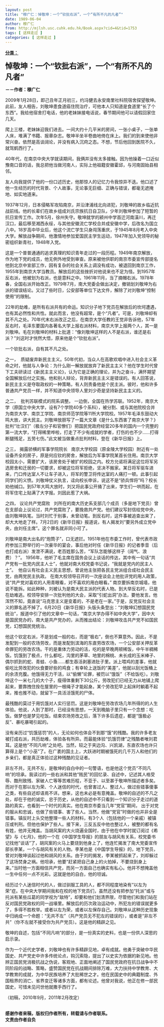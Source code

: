 ```yaml
---
layout: post
title: "穆广仁：悼敬坤：一个“钦批右派”，一个“有所不凡的凡者”"
date: 1989-06-04
author: 穆广仁
from: http://mjlsh.usc.cuhk.edu.hk/Book.aspx?cid=4&tid=1753
tags: [ 这样走过 ]
categories: [ 这样走过 ]
---
```


<div style="margin: 15px 10px 10px 0px;">
 <div>
  <span id="ctl00_ContentPlaceHolder1_chapter1_SubjectLabel" style="font-weight:bold;text-decoration:underline;">
   分类：
  </span>
 </div>
 <p>
  <strong>
   <font size="5">
    悼敬坤：一个“钦批右派”，一个“有所不凡的凡者”
   </font>
  </strong>
 </p>
 <p>
  <strong>
   －－作者：穆广仁
  </strong>
 </p>
 <p>
  2009年1月28日，即己丑年正月初三，约冯健去永安南里社科院宿舍探望敬坤。此前，友人相告，刘敬坤患食道癌住院治疗，可他本人只知道是食道里“长了个东西”。我给他宿舍打电话，他的老妹妹接电话说，春节期间他可以请假回家住几天。
 </p>
 <p>
  爬上三楼，老妹妹迎我们进去。一间大约十几平米的房间，一张小桌子，一张单人床，堆满了书籍、报章杂志。敬坤半坐半卷曲地倚在床上。我们的到来使他非常兴奋。依然是高谈阔论，并没有病入沉疴之态。不想，节后他回到医院不久，就驾鹤西行了。
 </p>
 <p>
  40年代，在南京中央大学就读期间，我俩并没有太多接触。因为他操着一口近似豫南口音的话，我总把他当做河南人，实际上他祖籍安徽霍邱，与河南固始县相邻。
 </p>
 <p>
  友人向我提供了他的一份口述历史，他那惊人的记忆力令我惊异不迭。他口述了他一生经历的时代背景、个人故事，无论事无巨细、正确与错误，都毫无遮掩地、如实地道来。
 </p>
 <p>
  1937年12月，日本侵略军攻陷南京，并沿津浦线北向进犯，刘敬坤的故乡临近抗战前线。他的长辈们在故乡组成刘氏宗族抗日自卫队，少年刘敬坤参加了短暂的抗日宣传工作。次年5月，徐州失守。敬坤就学的颍州中学首迁河南潢川，再迁汉口，最后移至湘西永绥，与其他安徽流亡学校合并成安徽中学，后改名为国立八中。18岁高中毕业后，他这个流亡学生只身闯荡重庆，于1945年8月考入中央大学。解放战争期间，他激情地参加爱国民主学生运动，1947年加入党领导的秘密组织新青社，1948年入党。
 </p>
 <p>
  这是一个普普通通的追求真理的知识青年走过的一段历程。1949年南京解放，作为地下党的成员，他无例外地受到审查。原来被他供职的南京市委宣传部提名他到北京中宣部工作，因有复杂的社会关系上调没有成功，被退回到南京工作，1955年到南京大学当教员。解放后的这些挫折对他说来也不足为怪。到1957年反右派，他被划为右派，也是意料之中。1961年11月，当了摘帽右派。1978年春，全国右派开始改正。1979年7月，南大党委会做出决定，撤销划刘敬坤为右派的错误结论。又过了些时日，公安部等单位下达文件，解除了对刘敬坤“控制使用”的限制。
 </p>
 <p>
  22年的劫难，是所有右派共有的命运。知识分子地下党员在解放后的坎坷遭遇，也有其必然性和共性。就此而言，他没有超常，是个“凡者”。可是，刘敬坤却有其不凡之处。70年代末右派改正之后，在南京大学任教的王觉非告诉他，57年反右时，毛泽东要国内各著名大学上报右派材料，南京大学上报两个人，其一是刘敬坤。毛在刘敬坤的材料上批道：“像刘敬坤这样的人不是右派，谁还是右派？”刘这时才恍然大悟，原来他是个“钦批右派”。
 </p>
 <p>
  一个钦批右派，自有其不凡之处。
 </p>
 <p>
  之一，  质疑废弃新民主主义。50年代初，当众人在高歌欢唱中进入社会主义革命之时，他就与人争论：为什么刚一解放就放弃了新民主主义？他在学生时代曾下工夫研读过《新民主主义论》，认为它是正确的理论，并为之奋斗，满怀期望全国解放后付之实施。他和别人辩论，背弃新民主主义是错误的。有人回答说，新民主主义是夺取政权的一种策略，有人则责备他是个民主派。彼时，他和许多普通共产党员一样，并不知道中央领导人里刘少奇是坚持新民主主义的。
 </p>
 <p>
  之二，  批判苏联模式的院系调整。 一边倒，全国在热学苏联。1952年，南京大学（原国立中央大学，设有7个学院40多个系科），被分割、或与其他院校合并为南京大学、南京工学院、南京师范学院等11所大学院校。1957年毛泽东鼓动大鸣大放，讲大民主。刘敬坤放胆写了一篇大文章《是什么东西害了南京大学？》批判“壮汉们”（极左分子和官僚们）把国民党政府经营20多年的国内一个完整的第一流大学，“打得稀里哗啦，打走了不少有成就的学者，打伤的也不少……打得断腿残足，五劳七伤。”此文被当做重点批判材料，登在《新华日报》上。
 </p>
 <p>
  之三， 揭露骄横的军事学院院长   南京大学校园（原金陵大学校园）附近有一处设备齐全的房子，原是何应钦的房舍，解放后为军事学院某首长住用。南京大学校园太小，需要扩大，该房舍处于被扩的校园之内。校方允诺将满足这位将军另选房舍和迁居的一切要求，却被这位将军拒绝，坚决不搬家。某日将军驱车进来，门口传达室人不让车子进入，将军的警卫将传达室的人痛打一顿。此事引起同学们的义愤。刘敬坤仗义执言，迳向校长申诉，说这不是“骄兵悍将”吗？校长劝他缄口。到57年大鸣大放时，刘又将此事公开捅了出来，学生们一哄而起，在将军住宅上贴满了大字报。刘因此惹了大祸。
 </p>
 <p>
  之四， 议论共产党腐败   刘所在的南大历史系支部几个成员（多是地下党员）曾在支部会上议论过，共产党腐败了，要挽救共产党。他们建议写封信给党中央，由刘敬坤执笔。当时刘忙于别事，未曾动笔。到反右时，这件事被追查出来了，却大大地走了样。7月2日的《新华日报》报道说，有人揭发刘“要另外成立党中央，由刘任主席”。这个罪名就非同小可了。
 </p>
 <p>
  刘敬坤是南大出名的“炮筒子”，口无遮拦。1951年他在市委工作时，曾代表市政府参加三野举行的一次豪华的宴会，事后他对时任《新华日报》的记者季音（后也打成右派）发泄不满说，老百姓那么苦，“军队怎能够这样子（阔气、浪费）？”。 1956年，他听了毛主席在国务会议上谈话的传达，其中有一句话“共产党有一批党内民主人士”，他就对南大校党委书记说，“我就是党内的民主人士”。  他自认有社会主义民主思想，曾说他主张把各民主党派组合成社会民主党，由两党民主执政。 在南大校领导召开的一次座谈会上他批评党的用人政策，说“共产党对喜欢的人用青眼看，对不喜欢的用白眼看。” 南京要拆南京城墙，他说不能拆。如此种种，刘被认为是南大民主派的代表人物。到大举反右时，已是在劫难逃。校领导安排一次批判他的大会，采取“引蛇出洞”办法，要他发言。他浑然不知，竟直说“马克思主义是变着的，不是老在一家。”于是，反党反社会主义的罪名逃不掉了。6月20日《新华日报》头版头条登出：“刘敬坤幻想国民党统治”，报道中引了他的文章中一句话，“南京大学办得不如中央大学”，因中大是国民党办的，南大是共产党办的，从而推出结论：刘敬坤攻击共产党不如国民党，幻想国民党统治。
 </p>
 <p>
  他这个钦定右派，不是划成一般的右，而是“极右”，倒也不算意外。因此，不是发配到一般的农场劳改，而是发配到滨海的东直劳改农场，一个公安部关押反革命罪犯的劳改农场。干的是重体力劳动的活，吃的是早晚两顿稀饭，中午半稠稀饭。饥饿到了极点，什么都吃，沟里的茅草、地里的棉桃、未长成的玉米棒子、偶尔抓到的蛇、青蛙、小鱼……都生吞活剥塞进肚子里。派上喂鸡的差事，他就偷吃比劳改犯的伙食要好些的鸡食；有幸轮上送饭的“美差”，他就以刮光饭桶上的余渍充腹。他饿得无力干活，以“偷懒”论罪，被罚以“饿饭”（不给饭吃）。刘敬坤这个一米七几的大个子，瘦得体重剩下30公斤。劳改犯们已经无力从地铺上爬起来，要靠拽住拴在屋里的一根绳子才能起身。某个劳改犯早上起床时躺着不起来，推也推不动，就留下一具活活饿死的尸体。
 </p>
 <p>
  最残酷的莫过于用饥饿对人实行惩罚。这是刘敬坤在劳改农场几年所得的的人生体验。他说，人到了那时，已经没有思想，一天到晚脑子里只有一个念想：吃饭。做梦也是梦见吃饭。结束农场劳改之后，落下许多后遗症，都是“饿极必反”、暴吃暴喝引起的。
 </p>
 <p>
  没有亲历过“饥饿惩罚”的人，无论如何也体会不到那“饿”的残酷。我的许多老友被打成右派，共历劫难，体验各有所异。而最能体验“饥饿罚律”之残酷者唯刘君耳。这是他“不同凡响”之处吧。当然，较之于夹边沟、兴凯湖，东直农场也许只算得上是个“小巫”了。在广袤的国土上，大跃进时期被饿死的几千万人和他们的乡亲们，都是真正体验过这种残酷的见证者。
 </p>
 <p>
  非左不共，无共不左，是敬坤的自白中的一句警语，也是他这个党员“不同凡响”的坦承。我读过的一些右派和其他“贱民”的回忆录、自述中，记述其人格受辱、酷刑致残、家破人亡等等苦难历程，不亚于、以至甚于敬坤所描述者多矣。而对于在那以左为荣、个人迷信的时代，也曾害过人、整过人，做过些错事傻事之类，有些自述却语焉不详。想来，这也未必是有意掩盖。敬坤的自述的不凡之处，却在于他的诚实，忠于历史，从他的自述中不只看到一个知识分子走过的道路的真实，也看到一个时代的真实。他在南京市委当几年“党官”期间， 出于对党的服从和忠诚，也做了些错事、害了些人。当然，他做“党官”时做的也并非全是错事。镇反时上头交他整理一些人的材料，有3个人（包括他的一个亲戚）被镇压或判刑。但他也保护了些人。接下来，三反五反中他也整过人，被整的都有名有姓，他并无掩盖。当胡风案的大火烧遍全国时，由于他在中学时就订阅过《希望》与《七月》，他的一个在《中国学生导报》的朋友与胡风有关系，校党委书记找他”谈话”了，胡风案的火马上要烧到他身上了，他连忙揭发了南大党委宣传部长李某，一个与胡风有关的人物。李某也是《中国学生导报》的，地下党员，曾对刘敬坤谈起过他和胡风的关系。由于刘的揭发，李某被抓起来了，刘却躲过了这场焚身之祸。他坦承，他要“赶紧把自己身上的火拍掉，不要烧到身上来。”当时他一方面相信共产党，而另一方面自己也确实有私心。他并不想掩盖他一生中任何一点不光彩。这就是他的自白，他的坦诚。
 </p>
 <p>
  经历过个人迷信时代的人，做过驯服工具的人，都不同程度地染有“以左为荣”症。在中央大学期间我和在校的地下党员们，虽然还没有把参加“托派”或与托派有某些瓜葛的同学视为“敌特”，却要和他们划清界限，尽管他们和我们站在反对国民党政权的同一战壕里。解放后的历次政治运动中，所犯左的错误就更多了，多得不胜枚举。或者以左为荣，或者以左保存自己。刘敬坤从这种历史现象中归纳成一个命题：“无共不左”（共产党员无不犯左的错误的），或者是“非左不共”（你不左就不接受你为共产党员）。这是他的精辟之见。
 </p>
 <p>
  敬坤的自述，包括“不同凡响”的部分，是一份真实的史料，也是一份供人深思的启示录。
 </p>
 <p>
  作为一个近代史学者，刘敬坤也有许多精辟见地，卓有成就。他勇于突破中华民国史、共产党史中许多传统论点，钩沉索隐，提出了以史实为依据的新见地。他辨正国民党消极抗战之伪说，客观地、正面地阐述了国民党政府在抗日战争中不同阶段的战略、策略，盛赞国民党在抗战期间排除万难，大力扶持中学教育、大学教育的成就，为中华民族培养了大批稀世之才。他在民国史中的典籍制度、外国租界的消亡、省界变迁等诸多方面，都有论述。他曾对我说，他正在修一部民国史，可惜未见问世他就撒手西行了。
 </p>
 <p>
  （初稿，2010年9月，2011年2月改定）
 </p>
 <p>
  <br/>
  <strong>
   感谢作者来稿，版权归作者所有，转载请与作者联系。
   <br/>
   文责由作者自负
  </strong>
 </p>
</div>

